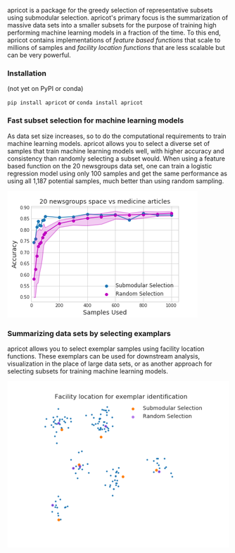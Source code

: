 apricot is a package for the greedy selection of representative subsets using submodular selection. apricot's primary focus is the summarization of massive data sets into a smaller subsets for the purpose of training high performing machine learning models in a fraction of the time. To this end, apricot contains implementations of *feature based functions* that scale to millions of samples and *facility location functions* that are less scalable but can be very powerful.

### Installation

(not yet on PyPI or conda)

`pip install apricot` or `conda install apricot`

### Fast subset selection for machine learning models

As data set size increases, so to do the computational requirements to train machine learning models. apricot allows you to select a diverse set of samples that train machine learning models well, with higher accuracy and consistency than randomly selecting a subset would. When using a feature based function on the 20 newsgroups data set, one can train a logistic regression model using only 100 samples and get the same performance as using all 1,187 potential samples, much better than using random sampling.

![](img/20newsgroups.png)

### Summarizing data sets by selecting examplars

apricot allows you to select exemplar samples using facility location functions. These exemplars can be used for downstream analysis, visualization in the place of large data sets, or as another approach for selecting subsets for training machine learning models.

![](img/facilitylocation.png)
